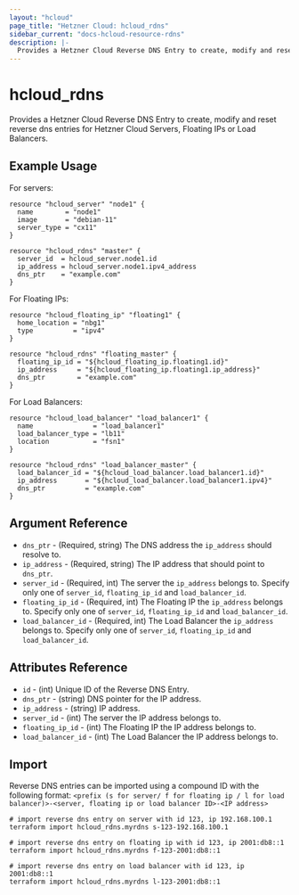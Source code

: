 ```yaml
---
layout: "hcloud"
page_title: "Hetzner Cloud: hcloud_rdns"
sidebar_current: "docs-hcloud-resource-rdns"
description: |-
  Provides a Hetzner Cloud Reverse DNS Entry to create, modify and reset reverse dns entries for Hetzner Cloud Servers, Floating IPs or Load Balancers.
---
```


# hcloud_rdns

Provides a Hetzner Cloud Reverse DNS Entry to create, modify and reset reverse dns entries for Hetzner Cloud Servers, Floating IPs or Load Balancers.

## Example Usage

For servers:

```hcl
resource "hcloud_server" "node1" {
  name        = "node1"
  image       = "debian-11"
  server_type = "cx11"
}

resource "hcloud_rdns" "master" {
  server_id  = hcloud_server.node1.id
  ip_address = hcloud_server.node1.ipv4_address
  dns_ptr    = "example.com"
}
```

For Floating IPs:

```hcl
resource "hcloud_floating_ip" "floating1" {
  home_location = "nbg1"
  type          = "ipv4"
}

resource "hcloud_rdns" "floating_master" {
  floating_ip_id = "${hcloud_floating_ip.floating1.id}"
  ip_address     = "${hcloud_floating_ip.floating1.ip_address}"
  dns_ptr        = "example.com"
}
```

For Load Balancers:

```hcl
resource "hcloud_load_balancer" "load_balancer1" {
  name               = "load_balancer1"
  load_balancer_type = "lb11"
  location           = "fsn1"
}

resource "hcloud_rdns" "load_balancer_master" {
  load_balancer_id = "${hcloud_load_balancer.load_balancer1.id}"
  ip_address       = "${hcloud_load_balancer.load_balancer1.ipv4}"
  dns_ptr          = "example.com"
}
```
## Argument Reference

- `dns_ptr` - (Required, string) The DNS address the `ip_address` should resolve to.
- `ip_address` - (Required, string) The IP address that should point to `dns_ptr`.
- `server_id` - (Required, int) The server the `ip_address` belongs to. Specify only one of `server_id`, `floating_ip_id` and `load_balancer_id`.
- `floating_ip_id` - (Required, int) The Floating IP the `ip_address` belongs to. Specify only one of `server_id`, `floating_ip_id` and `load_balancer_id`.
- `load_balancer_id` - (Required, int) The Load Balancer the `ip_address` belongs to. Specify only one of `server_id`, `floating_ip_id` and `load_balancer_id`.

## Attributes Reference

- `id` - (int) Unique ID of the Reverse DNS Entry.
- `dns_ptr` - (string) DNS pointer for the IP address.
- `ip_address` - (string) IP address.
- `server_id` - (int) The server the IP address belongs to.
- `floating_ip_id` - (int) The Floating IP the IP address belongs to.
- `load_balancer_id` - (int) The Load Balancer the IP address belongs to.

## Import

Reverse DNS entries can be imported using a compound ID with the following format:
`<prefix (s for server/ f for floating ip / l for load balancer)>-<server, floating ip or load balancer ID>-<IP address>`

```
# import reverse dns entry on server with id 123, ip 192.168.100.1
terraform import hcloud_rdns.myrdns s-123-192.168.100.1

# import reverse dns entry on floating ip with id 123, ip 2001:db8::1
terraform import hcloud_rdns.myrdns f-123-2001:db8::1

# import reverse dns entry on load balancer with id 123, ip 2001:db8::1
terraform import hcloud_rdns.myrdns l-123-2001:db8::1
```
